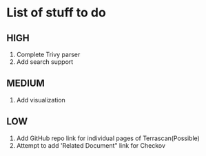 # List of stuff to do
## HIGH
1. Complete Trivy parser
2. Add search support
## MEDIUM
1. Add visualization
## LOW
1. Add GitHub repo link for individual pages of Terrascan(Possible)
2. Attempt to add 'Related Document" link for Checkov